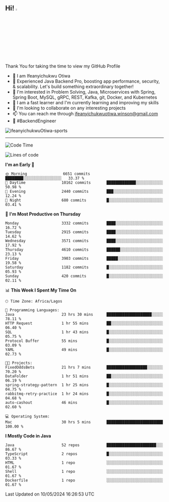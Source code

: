 <!-- BLOG-POST-LIST:START --><!-- BLOG-POST-LIST:END -->

## Hi! <img src="https://media.giphy.com/media/hvRJCLFzcasrR4ia7z/giphy.gif" width="4%"> 

Thank You for taking the time to view my GitHub Profile

- 👋 I am Ifeanyichukwu Otiwa
- 🚀 Experienced Java Backend Pro, boosting app performance, security, & scalability. Let's build something extraordinary together!
- 👀 I'm interested in Problem Solving, Java, Microservices with Spring, Spring Boot, MySQL, gRPC, REST, Kafka, git, Docker, and Kubernetes
- 🌱 I am a fast learner and I'm currently learning and improving my skills
- 💞️ I'm looking to collaborate on any interesting projects
- 📫 You can reach me through ifeanyichukwuotiwa.winson@gmail.com
- 🚀 #BackendEngineer

<p align="left" marginTop="10px"> <img src="https://komarev.com/ghpvc/?username=ifeanyichukwuOtiwa-sports&label=Profile%20views&color=0e75b6&style=for-the-badge" alt="ifeanyichukwuOtiwa-sports" /> </p>

***

<!--START_SECTION:waka-->
![Code Time](http://img.shields.io/badge/Code%20Time-2%2C500%20hrs%205%20mins-blue)

![Lines of code](https://img.shields.io/badge/From%20Hello%20World%20I%27ve%20Written-5.3%20million%20lines%20of%20code-blue)

**I'm an Early 🐤** 

```text
🌞 Morning                6651 commits        ████████░░░░░░░░░░░░░░░░░   33.37 % 
🌆 Daytime                10162 commits       █████████████░░░░░░░░░░░░   50.98 % 
🌃 Evening                2440 commits        ███░░░░░░░░░░░░░░░░░░░░░░   12.24 % 
🌙 Night                  680 commits         █░░░░░░░░░░░░░░░░░░░░░░░░   03.41 % 
```
📅 **I'm Most Productive on Thursday** 

```text
Monday                   3332 commits        ████░░░░░░░░░░░░░░░░░░░░░   16.72 % 
Tuesday                  2915 commits        ████░░░░░░░░░░░░░░░░░░░░░   14.62 % 
Wednesday                3571 commits        ████░░░░░░░░░░░░░░░░░░░░░   17.92 % 
Thursday                 4610 commits        ██████░░░░░░░░░░░░░░░░░░░   23.13 % 
Friday                   3903 commits        █████░░░░░░░░░░░░░░░░░░░░   19.58 % 
Saturday                 1182 commits        █░░░░░░░░░░░░░░░░░░░░░░░░   05.93 % 
Sunday                   420 commits         █░░░░░░░░░░░░░░░░░░░░░░░░   02.11 % 
```


📊 **This Week I Spent My Time On** 

```text
🕑︎ Time Zone: Africa/Lagos

💬 Programming Languages: 
Java                     23 hrs 30 mins      ████████████████████░░░░░   78.11 % 
HTTP Request             1 hr 55 mins        ██░░░░░░░░░░░░░░░░░░░░░░░   06.40 % 
SQL                      1 hr 43 mins        █░░░░░░░░░░░░░░░░░░░░░░░░   05.75 % 
Protocol Buffer          55 mins             █░░░░░░░░░░░░░░░░░░░░░░░░   03.09 % 
YAML                     49 mins             █░░░░░░░░░░░░░░░░░░░░░░░░   02.73 % 

🐱‍💻 Projects: 
FixedOddsBets            21 hrs 7 mins       ██████████████████░░░░░░░   70.20 % 
DataFolder               1 hr 51 mins        ██░░░░░░░░░░░░░░░░░░░░░░░   06.19 % 
spring-strategy-pattern  1 hr 25 mins        █░░░░░░░░░░░░░░░░░░░░░░░░   04.75 % 
rabbitmq-retry-practice  1 hr 24 mins        █░░░░░░░░░░░░░░░░░░░░░░░░   04.68 % 
auto-cashout             46 mins             █░░░░░░░░░░░░░░░░░░░░░░░░   02.60 % 

💻 Operating System: 
Mac                      30 hrs 5 mins       █████████████████████████   100.00 % 
```

**I Mostly Code in Java** 

```text
Java                     52 repos            ██████████████████████░░░   86.67 % 
TypeScript               2 repos             █░░░░░░░░░░░░░░░░░░░░░░░░   03.33 % 
HTML                     1 repo              ░░░░░░░░░░░░░░░░░░░░░░░░░   01.67 % 
Shell                    1 repo              ░░░░░░░░░░░░░░░░░░░░░░░░░   01.67 % 
Dockerfile               1 repo              ░░░░░░░░░░░░░░░░░░░░░░░░░   01.67 % 
```




 Last Updated on 10/05/2024 16:26:53 UTC
<!--END_SECTION:waka-->

<!--
<p align="center">
![trophy](https://github-profile-trophy.vercel.app/?username=ifeanyichukwuOtiwa-sports&theme=onedark) (https://github.com/ryo-ma/github-profile-trophy)
</p>
-->

<!---
ifeanyi-otiwa/ifeanyi-otiwa is a ✨ special ✨ repository because its `README.md` (this file) appears on your GitHub profile.
You can click the Preview link to take a look at your changes.
--->
